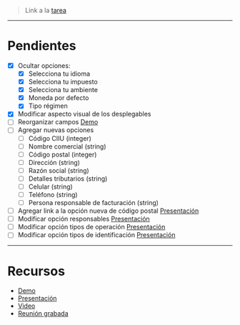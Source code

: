 > Link a la [tarea](https://trello.com/c/Pmex9WwJ/54-agregar-y-modificar-datos-de-empresa-facturaci%C3%B3n-electr%C3%B3nica) 

<hr>

# Pendientes
- [x] Ocultar opciones:
	- [x] Selecciona tu idioma
	- [x] Selecciona tu impuesto
	- [x] Selecciona tu ambiente
	- [x] Moneda por defecto
	- [x] Tipo régimen
- [x] Modificar aspecto visual de los desplegables
- [ ] Reorganizar campos [Demo](https://probandobubblemayo.bubbleapps.io/version-test)
- [ ] Agregar nuevas opciones 
	- [ ] Código CIIU (integer)
	- [ ] Nombre comercial (string)
	- [ ] Código postal (integer)
	- [ ] Dirección (string)
	- [ ] Razón social (string)
	- [ ] Detalles tributarios (string)
	- [ ] Celular (string)
	- [ ] Teléfono (string)
	- [ ] Persona responsable de facturación (string) 
- [ ] Agregar link a la opción nueva de código postal  [Presentación](https://docs.google.com/presentation/d/1XLffBqOOGGYVwNjjAgKKUFanFDnDkU_kZYFgDmEzS3Q/edit?pli=1)
- [ ] Modificar opción responsables [Presentación](https://docs.google.com/presentation/d/1XLffBqOOGGYVwNjjAgKKUFanFDnDkU_kZYFgDmEzS3Q/edit?pli=1)
- [ ] Modificar opción tipos de operación [Presentación](https://docs.google.com/presentation/d/1XLffBqOOGGYVwNjjAgKKUFanFDnDkU_kZYFgDmEzS3Q/edit?pli=1)
- [ ] Modificar opción tipos de identificación [Presentación](https://docs.google.com/presentation/d/1XLffBqOOGGYVwNjjAgKKUFanFDnDkU_kZYFgDmEzS3Q/edit?pli=1)

<hr>

# Recursos 
- [Demo](https://probandobubblemayo.bubbleapps.io/version-test)
- [Presentación](https://docs.google.com/presentation/d/1XLffBqOOGGYVwNjjAgKKUFanFDnDkU_kZYFgDmEzS3Q/edit?pli=1)
- [Video](https://drive.google.com/file/d/1O9y2JEamvtHGrsa3vl7Q3Tg3aIXPtlPP/view?pli=1)
- [Reunión grabada](https://drive.google.com/file/d/1O9y2JEamvtHGrsa3vl7Q3Tg3aIXPtlPP/view?pli=1)


